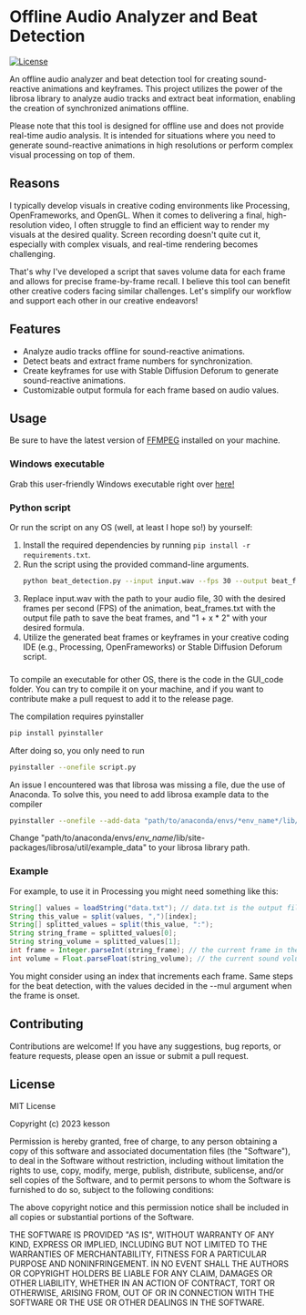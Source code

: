 # Offline Audio Analyzer and Beat Detection

[![License](https://img.shields.io/github/license/your-username/your-repo.svg)](LICENSE)

An offline audio analyzer and beat detection tool for creating sound-reactive animations and keyframes. This project utilizes the power of the librosa library to analyze audio tracks and extract beat information, enabling the creation of synchronized animations offline.

Please note that this tool is designed for offline use and does not provide real-time audio analysis. It is intended for situations where you need to generate sound-reactive animations in high resolutions or perform complex visual processing on top of them.

## Reasons

I typically develop visuals in creative coding environments like Processing, OpenFrameworks, and OpenGL. When it comes to delivering a final, high-resolution video, I often struggle to find an efficient way to render my visuals at the desired quality. Screen recording doesn't quite cut it, especially with complex visuals, and real-time rendering becomes challenging.

That's why I've developed a script that saves volume data for each frame and allows for precise frame-by-frame recall. I believe this tool can benefit other creative coders facing similar challenges. Let's simplify our workflow and support each other in our creative endeavors!

## Features

- Analyze audio tracks offline for sound-reactive animations.
- Detect beats and extract frame numbers for synchronization.
- Create keyframes for use with Stable Diffusion Deforum to generate sound-reactive animations.
- Customizable output formula for each frame based on audio values.

## Usage

Be sure to have the latest version of [FFMPEG](https://ffmpeg.org/) installed on your machine.

### Windows executable

Grab this user-friendly Windows executable right over [here!](https://github.com/kessoning/Audio-Offline-Analysis/releases/tag/v0.1)

### Python script

Or run the script on any OS (well, at least I hope so!) by yourself:

1. Install the required dependencies by running `pip install -r requirements.txt`.
2. Run the script using the provided command-line arguments.
   ```bash
   python beat_detection.py --input input.wav --fps 30 --output beat_frames.txt --formula "1 + x * 2"
3. Replace input.wav with the path to your audio file, 30 with the desired frames per second (FPS) of the animation, beat_frames.txt with the output file path to save the beat frames, and "1 + x * 2" with your desired formula.
4. Utilize the generated beat frames or keyframes in your creative coding IDE (e.g., Processing, OpenFrameworks) or Stable Diffusion Deforum script.

###

To compile an executable for other OS, there is the code in the GUI_code folder. You can try to compile it on your machine, and if you want to contribute make a pull request to add it to the release page.

The compilation requires pyinstaller

```bash
pip install pyinstaller
```

After doing so, you only need to run
```bash
pyinstaller --onefile script.py
```

An issue I encountered was that librosa was missing a file, due the use of Anaconda. To solve this, you need to add librosa example data to the compiler

```bash
pyinstaller --onefile --add-data "path/to/anaconda/envs/*env_name*/lib/site-packages/librosa/util/example_data;librosa/util/example_data" script.py
```

Change "path/to/anaconda/envs/*env_name*/lib/site-packages/librosa/util/example_data" to your librosa library path.

### Example

For example, to use it in Processing you might need something like this:

```Java
String[] values = loadString("data.txt"); // data.txt is the output file of the audio_to_params.py
String this_value = split(values, ",")[index];
String[] splitted_values = split(this_value, ":");
String string_frame = splitted_values[0];
String string_volume = splitted_values[1];
int frame = Integer.parseInt(string_frame); // the current frame in the file
int volume = Float.parseFloat(string_volume); // the current sound volume from the file
```

You might consider using an index that increments each frame. Same steps for the beat detection, with the values decided in the --mul argument when the frame is onset.

## Contributing

Contributions are welcome! If you have any suggestions, bug reports, or feature requests, please open an issue or submit a pull request.

## License

MIT License

Copyright (c) 2023 kesson

Permission is hereby granted, free of charge, to any person obtaining a copy
of this software and associated documentation files (the "Software"), to deal
in the Software without restriction, including without limitation the rights
to use, copy, modify, merge, publish, distribute, sublicense, and/or sell
copies of the Software, and to permit persons to whom the Software is
furnished to do so, subject to the following conditions:

The above copyright notice and this permission notice shall be included in all
copies or substantial portions of the Software.

THE SOFTWARE IS PROVIDED "AS IS", WITHOUT WARRANTY OF ANY KIND, EXPRESS OR
IMPLIED, INCLUDING BUT NOT LIMITED TO THE WARRANTIES OF MERCHANTABILITY,
FITNESS FOR A PARTICULAR PURPOSE AND NONINFRINGEMENT. IN NO EVENT SHALL THE
AUTHORS OR COPYRIGHT HOLDERS BE LIABLE FOR ANY CLAIM, DAMAGES OR OTHER
LIABILITY, WHETHER IN AN ACTION OF CONTRACT, TORT OR OTHERWISE, ARISING FROM,
OUT OF OR IN CONNECTION WITH THE SOFTWARE OR THE USE OR OTHER DEALINGS IN THE
SOFTWARE.